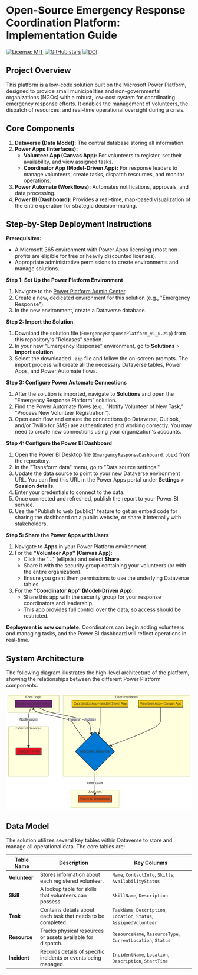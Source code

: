 # Open-Source Emergency Response Coordination Platform: Implementation Guide

[![License: MIT](https://img.shields.io/badge/License-MIT-yellow.svg)](LICENSE)
[![GitHub stars](https://img.shields.io/github/stars/rkneela0912/emergency-response-platform.svg)](https://github.com/rkneela0912/emergency-response-platform/stargazers)
[![DOI](https://zenodo.org/badge/1074597773.svg)](https://doi.org/10.5281/zenodo.17381400)

## **Project Overview**

This platform is a low-code solution built on the Microsoft Power Platform, designed to provide small municipalities and non-governmental organizations (NGOs) with a robust, low-cost system for coordinating emergency response efforts. It enables the management of volunteers, the dispatch of resources, and real-time operational oversight during a crisis.

## **Core Components**

1.  **Dataverse (Data Model):** The central database storing all information.
2.  **Power Apps (Interfaces):**
    *   **Volunteer App (Canvas App):** For volunteers to register, set their availability, and view assigned tasks.
    *   **Coordinator App (Model-Driven App):** For response leaders to manage volunteers, create tasks, dispatch resources, and monitor operations.
3.  **Power Automate (Workflows):** Automates notifications, approvals, and data processing.
4.  **Power BI (Dashboard):** Provides a real-time, map-based visualization of the entire operation for strategic decision-making.

## **Step-by-Step Deployment Instructions**

**Prerequisites:**
*   A Microsoft 365 environment with Power Apps licensing (most non-profits are eligible for free or heavily discounted licenses).
*   Appropriate administrative permissions to create environments and manage solutions.

**Step 1: Set Up the Power Platform Environment**
1.  Navigate to the [Power Platform Admin Center](https://admin.powerplatform.microsoft.com/).
2.  Create a new, dedicated environment for this solution (e.g., "Emergency Response").
3.  In the new environment, create a Dataverse database.

**Step 2: Import the Solution**
1.  Download the solution file (`EmergencyResponsePlatform_v1_0.zip`) from this repository's "Releases" section.
2.  In your new "Emergency Response" environment, go to **Solutions** > **Import solution**.
3.  Select the downloaded `.zip` file and follow the on-screen prompts. The import process will create all the necessary Dataverse tables, Power Apps, and Power Automate flows.

**Step 3: Configure Power Automate Connections**
1.  After the solution is imported, navigate to **Solutions** and open the "Emergency Response Platform" solution.
2.  Find the Power Automate flows (e.g., "Notify Volunteer of New Task," "Process New Volunteer Registration").
3.  Open each flow and ensure the connections (to Dataverse, Outlook, and/or Twilio for SMS) are authenticated and working correctly. You may need to create new connections using your organization's accounts.

**Step 4: Configure the Power BI Dashboard**
1.  Open the Power BI Desktop file (`EmergencyResponseDashboard.pbix`) from the repository.
2.  In the "Transform data" menu, go to "Data source settings."
3.  Update the data source to point to your new Dataverse environment URL. You can find this URL in the Power Apps portal under **Settings** > **Session details**.
4.  Enter your credentials to connect to the data.
5.  Once connected and refreshed, publish the report to your Power BI service.
6.  Use the "Publish to web (public)" feature to get an embed code for sharing the dashboard on a public website, or share it internally with stakeholders.

**Step 5: Share the Power Apps with Users**
1.  Navigate to **Apps** in your Power Platform environment.
2.  For the **"Volunteer App" (Canvas App):**
    *   Click the "..." (ellipsis) and select **Share**.
    *   Share it with the security group containing your volunteers (or with the entire organization).
    *   Ensure you grant them permissions to use the underlying Dataverse tables.
3.  For the **"Coordinator App" (Model-Driven App):**
    *   Share this app with the security group for your response coordinators and leadership.
    *   This app provides full control over the data, so access should be restricted.

**Deployment is now complete.** Coordinators can begin adding volunteers and managing tasks, and the Power BI dashboard will reflect operations in real-time.




## **System Architecture**

The following diagram illustrates the high-level architecture of the platform, showing the relationships between the different Power Platform components.

![System Architecture](architecture.png)




## **Data Model**

The solution utilizes several key tables within Dataverse to store and manage all operational data. The core tables are:

| Table Name | Description | Key Columns |
| --- | --- | --- |
| **Volunteer** | Stores information about each registered volunteer. | `Name`, `ContactInfo`, `Skills`, `AvailabilityStatus` |
| **Skill** | A lookup table for skills that volunteers can possess. | `SkillName`, `Description` |
| **Task** | Contains details about each task that needs to be completed. | `TaskName`, `Description`, `Location`, `Status`, `AssignedVolunteer` |
| **Resource** | Tracks physical resources or assets available for dispatch. | `ResourceName`, `ResourceType`, `CurrentLocation`, `Status` |
| **Incident** | Records details of specific incidents or events being managed. | `IncidentName`, `Location`, `Description`, `StartTime` |

